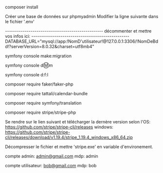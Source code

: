 composer install

Créer une base de données sur phpmyadmin
Modifier la ligne suivante dans le fichier '.env'

-------------------------------------------------- décommenter et mettre vos infos ici: --------------------------------------------------
DATABASE_URL="mysql://app:!NomD'utilisateur!@127.0.0.1:3306/!NomDeBdd!?serverVersion=8.0.32&charset=utf8mb4"

symfony console make:migration

symfony console d:m:m

symfony console d:f:l

composer require faker/faker-php

composer require tattali/calendar-bundle

composer require symfony/translation

composer require stripe/stripe-php

Se rendre sur le lien suivant et télécharger la dernère version selon l'OS:
https://github.com/stripe/stripe-cli/releases
windows: https://github.com/stripe/stripe-cli/releases/download/v1.19.4/stripe_1.19.4_windows_x86_64.zip

Décompresser le fichier et mettre 'stripe.exe' en variable d'environement.

compte admin:
admin@gmail.com
mdp: admin

compte utilisateur:
bob@gmail.com
mdp: bob
